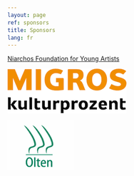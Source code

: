 ```yaml
---
layout: page
ref: sponsors
title: Sponsors
lang: fr
---
```


[Niarchos Foundation for Young Artists](https://www.snf.org/)

[![Migros Kulturprozent](images/sponsors/migros-kulturprozent-farbig_d.gif)](https://www.migros-kulturprozent.ch/)

[![Stadt Olten](images/sponsors/olten.gif)](http://www.olten.ch/)
